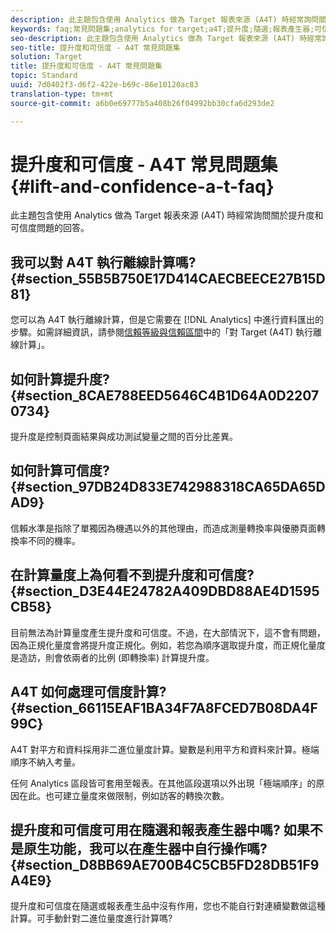 ```yaml
---
description: 此主題包含使用 Analytics 做為 Target 報表來源 (A4T) 時經常詢問關於提升度和可信度問題的回答。
keywords: faq;常見問題集;analytics for target;a4T;提升度;隨選;報表產生器;可信度
seo-description: 此主題包含使用 Analytics 做為 Target 報表來源 (A4T) 時經常詢問關於提升度和可信度問題的回答。
seo-title: 提升度和可信度 - A4T 常見問題集
solution: Target
title: 提升度和可信度 - A4T 常見問題集
topic: Standard
uuid: 7d0402f3-d6f2-422e-b69c-86e10120ac83
translation-type: tm+mt
source-git-commit: a6b0e69777b5a408b26f04992bb30cfa6d293de2

---
```



# 提升度和可信度 - A4T 常見問題集{#lift-and-confidence-a-t-faq}

此主題包含使用 Analytics 做為 Target 報表來源 (A4T) 時經常詢問關於提升度和可信度問題的回答。

## 我可以對 A4T 執行離線計算嗎? {#section_55B5B750E17D414CAECBEECE27B15D81}

您可以為 A4T 執行離線計算，但是它需要在 [!DNL Analytics] 中進行資料匯出的步驟。如需詳細資訊，請參閱[信賴等級與信賴區間](../../../c-reports/conversion-rate.md#concept_0D0002A1EBDF420E9C50E2A46F36629B)中的「對 Target (A4T) 執行離線計算」。

## 如何計算提升度? {#section_8CAE788EED5646C4B1D64A0D22070734}

提升度是控制頁面結果與成功測試變量之間的百分比差異。

## 如何計算可信度?  {#section_97DB24D833E742988318CA65DA65DAD9}

信賴水準是指除了單獨因為機遇以外的其他理由，而造成測量轉換率與優勝頁面轉換率不同的機率。

## 在計算量度上為何看不到提升度和可信度?  {#section_D3E44E24782A409DBD88AE4D1595CB58}

目前無法為計算量度產生提升度和可信度。不過，在大部情況下，這不會有問題，因為正規化量度會將提升度正規化。例如，若您為順序選取提升度，而正規化量度是造訪，則會依兩者的比例 (即轉換率) 計算提升度。

## A4T 如何處理可信度計算?  {#section_66115EAF1BA34F7A8FCED7B08DA4F99C}

A4T 對平方和資料採用非二進位量度計算。變數是利用平方和資料來計算。極端順序不納入考量。

任何 Analytics 區段皆可套用至報表。在其他區段選項以外出現「極端順序」的原因在此。也可建立量度來做限制，例如訪客的轉換次數。

## 提升度和可信度可用在隨選和報表產生器中嗎? 如果不是原生功能，我可以在產生器中自行操作嗎? {#section_D8BB69AE700B4C5CB5FD28DB51F9A4E9}

提升度和可信度在隨選或報表產生品中沒有作用，您也不能自行對連續變數做這種計算。可手動針對二進位量度進行計算嗎?
